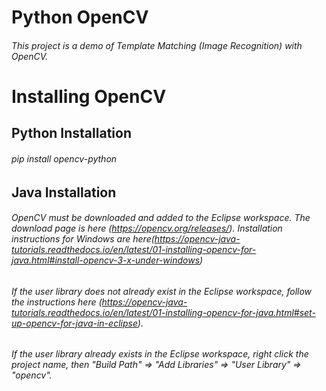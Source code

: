 # Python OpenCV
###### This project is a demo of Template Matching (Image Recognition) with OpenCV.

# Installing OpenCV
## Python Installation
###### pip install opencv-python

## Java Installation
###### OpenCV must be downloaded and added to the Eclipse workspace. The download page is here (https://opencv.org/releases/). Installation instructions for Windows are here(https://opencv-java-tutorials.readthedocs.io/en/latest/01-installing-opencv-for-java.html#install-opencv-3-x-under-windows)
###### If the user library does not already exist in the Eclipse workspace, follow the instructions here (https://opencv-java-tutorials.readthedocs.io/en/latest/01-installing-opencv-for-java.html#set-up-opencv-for-java-in-eclipse).
###### If the user library already exists in the Eclipse workspace, right click the project name, then "Build Path" => "Add Libraries" => "User Library" => "opencv".
